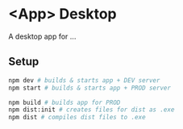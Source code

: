 # \<App\> Desktop

A desktop app for ...

## Setup

```bash
npm dev # builds & starts app + DEV server
npm start # builds & starts app + PROD server

npm build # builds app for PROD
npm dist:init # creates files for dist as .exe
npm dist # compiles dist files to .exe
```

